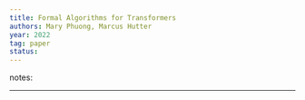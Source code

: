 ```yaml
---
title: Formal Algorithms for Transformers
authors: Mary Phuong, Marcus Hutter
year: 2022
tag: paper
status: 
---
```


notes: 

---
